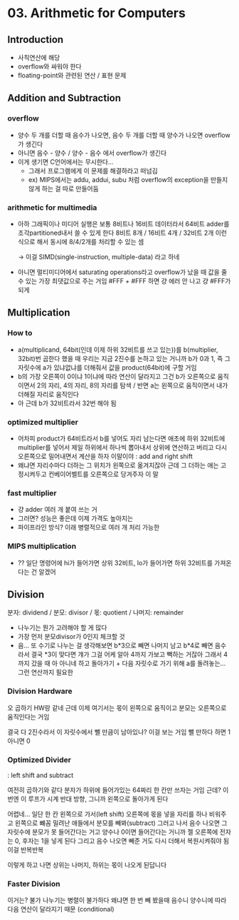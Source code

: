 # 03. Arithmetic for Computers

## Introduction

* 사칙연산에 해당
* overflow와 싸워야 한다
* floating-point와 관련된 연산 / 표현 문제



## Addition and Subtraction

### overflow

* 양수 두 개를 더할 때 음수가 나오면, 음수 두 개를 더할 때 양수가 나오면 overflow가 생긴다
* 아니면 음수 - 양수 / 양수 - 음수 에서 overflow가 생긴다
* 이게 생기면 C언어에서는 무시한다...
  * 그래서 프로그램에게 이 문제를 해결하라고 떠넘김
  * ex) MIPS에서는 addu, addui, subu 처럼 overflow의 exception을 만들지 않게 하는 걸 따로 만들어둠



### arithmetic for multimedia

* 아하 그래픽이나 미디어 실행은 보통 8비트나 16비트 데이터라서 64비트 adder를 조각partitioned내서 쓸 수 있게 한다 8비트 8개 / 16비트 4개 / 32비트 2개 이런 식으로 해서 동시에 8/4/2개를 처리할 수 있는 셈

  &rarr; 이걸 SIMD(single-instruction, multiple-data) 라고 하네

* 아니면 멀티미디어에서 saturating operations라고 overflow가 났을 때 값을 줄 수 있는 가장 최댓값으로 주는 거임 #FFF + #FFF 하면 걍 에러 안 나고 걍 #FFF가 되게



## Multiplication

### How to

* a(multiplicand, 64bit(인데 이제 하위 32비트를 쓰고 있는))를 b(multiplier, 32bit)번 곱한다 했을 때 우리는 지금 2진수를 논하고 있는 거니까 b가 0과 1, 즉 그 자릿수에 a가 있냐없냐를 더해줘서 값을 product(64bit)에 구할 거임
* b의 가장 오른쪽이 0이냐 1이냐에 따라 연산이 달라지고 그건 b가 오른쪽으로 움직이면서 2의 자리, 4의 자리, 8의 자리를 탐색 / 반면 a는 왼쪽으로 움직이면서 내가 더해질 자리로 움직인다
* 아 근데 b가 32비트라서 32번 해야 됨



### optimized multiplier

* 어차피 product가 64비트라서 b를 넣어도 자리 남는다면 애초에 하위 32비트에 multiplier를 넣어서 제일 하위에서 하나씩 뽑아내서 상위에 연산하고 버리고 다시 오른쪽으로 밀어내면서 계산을 하자 이말이야
  : add and right shift
* 왜냐면 자리수마다 더하는 그 위치가 왼쪽으로 옮겨지잖아 근데 그 더하는 애는 고정시켜두고 컨베이어벨트를 오른쪽으로 당겨주자 이 말



### fast multiplier

* 걍 adder 여러 개 붙여 쓰는 거
* 그러면? 성능은 좋은데 이제 가격도 높아지는
* 파이프라인 방식? 이래 병렬적으로 여러 개 처리 가능한



### MIPS multiplication

* ?? 일단 명령어에 hi가 들어가면 상위 32비트, lo가 들어가면 하위 32비트를 가져온다는 건 알겠어



## Division

분자: dividend / 분모: divisor / 몫: quotient / 나머지: remainder

* 나누기는 뭔가 고려해야 할 게 많다
* 가장 먼저 분모divisor가 0인지 체크할 것
* 음... 또 수기로 나누는 걸 생각해보면 b*3으로 빼면 나머지 남고 b\*4로 빼면 음수라서 결국 *3이 맞다면 걔가 그걸 어케 알아 4까지 가보고 빽하는 거잖아 그래서 4까지 갔을 때 아 아니네 하고 돌아가기 + 다음 자릿수로 가기 위해 a를 돌려놓는... 그런 연산까지 필요한



### Division Hardware

오 곱하기 HW랑 같네 근데 이제 여기서는 몫이 왼쪽으로 움직이고 분모는 오른쪽으로 움직인다는 거임

결국 다 2진수라서 이 자릿수에서 뺄 만큼이 남아있나? 이걸 보는 거임 뺄 만하다 하면 1 아니면 0



### Optimized Divider

: left shift and subtract

여전히 곱하기와 같다 분자가 하위에 들어가있는 64짜리 한 칸만 쓰자는 거임 근데? 이번엔 이 루프가 시계 반대 방향, 그니까 왼쪽으로 돌아가게 된다

어렵네... 일단 한 칸 왼쪽으로 가서(left shift) 오른쪽에 몫을 넣을 자리를 하나 비워주고 왼쪽으로 뺴꼼 밀려난 애들에서 분모를 빼봐(subtract) 그러고 나서 음수 나오면 그 자릿수에 분모가 못 들어간다는 거고 양수나 0이면 들어간다는 거니까 젤 오른쪽에 전자는 0, 후자는 1을 넣게 된다 그리고 음수 나오면 빼준 거도 다시 더해서 복원시켜줘야 됨 이걸 반복반복

이렇게 하고 나면 상위는 나머지, 하위는 몫이 나오게 된답니다



### Faster Division

이거는? 불가
나누기는 병렬이 불가하다 왜냐면 한 번 빼 봤을때 음수니 양수니에 따라 다음 연산이 달라지기 때문 (conditional)

